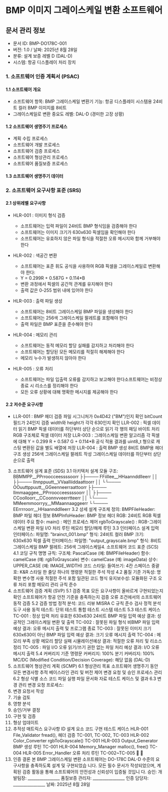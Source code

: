 # BMP 이미지 그레이스케일 변환 소프트웨어

## 문서 관리 정보
 - 문서 ID: BMP-DO178C-001
 - 버전: 1.0 / 날짜: 2025년 8월 28일
 - 분류: 설계 보증 레벨 D (DAL-D)
 - 시스템: 항공 디스플레이 처리 장치

### 1. 소프트웨어 인증 계획서 (PSAC)
#### 1.1 소프트웨어 개요
 - 소프트웨어 항목: BMP 그레이스케일 변환기 기능: 항공 디스플레이 시스템용 24비트 컬러 BMP 이미지를 8비트
 - 그레이스케일로 변환 중요도 레벨: DAL-D (경미한 고장 상황)

#### 1.2 소프트웨어 생명주기 프로세스
 - 계획 수립 프로세스
 - 소프트웨어 개발 프로세스
 - 소프트웨어 검증 프로세스
 - 소프트웨어 형상관리 프로세스
 - 소프트웨어 품질보증 프로세스

#### 1.3 소프트웨어 생명주기 데이터

### 2. 소프트웨어 요구사항 표준 (SRS)
#### 2.1 상위레벨 요구사항
 * HLR-001 : 이미지 형식 검증
   * 소프트웨어는 입력 파일이 24비트 BMP 형식임을 검증해야 한다
   * 소프트웨어는 이미지 크기가 630x630 픽셀임을 확인해야 한다
   * 소프트웨어는 유효하지 않은 파일 형식을 적절한 오류 메시지와 함께 거부해야 한다

 * HLR-002 : 색공간 변환
   * 소프트웨어는 표준 휘도 공식을 사용하여 RGB 픽셀을 그레이스케일로 변환해야 한다:
   * Y = 0.299R + 0.587G + 0.114*B
   * 변환 과정에서 픽셀의 공간적 관계를 유지해야 한다
   * 출력 값은 0-255 범위 내에 있어야 한다

 * HLR-003 : 출력 파일 생성
   * 소프트웨어는 8비트 그레이스케일 BMP 파일을 생성해야 한다
   * 소프트웨어는 256색 그레이스케일 팔레트를 포함해야 한다
   * 출력 파일은 BMP 표준을 준수해야 한다
 * HLR-004 : 메모리 관리
   * 소프트웨어는 동적 메모리 할당 실패를 감지하고 처리해야 한다
   * 소프트웨어는 할당된 모든 메모리를 적절히 해제해야 한다
   * 메모리 누수가 발생하지 않아야 한다
 * HLR-005 : 오류 처리
   * 소프트웨어는 파일 입출력 오류를 감지하고 보고해야 한다소프트웨어는 비정상 종료 시 리소스를 정리해야 한다
   * 모든 오류 상황에 대해 명확한 메시지를 제공해야 한다

#### 2.2 저수준 요구사항
 * LLR-001 : BMP 헤더 검증
파일 시그니처가 0x4D42 ("BM")인지 확인
bitCount 필드가 24인지 검증
width와 height가 각각 630인지 확인
LLR-002
: 픽셀 데이터 읽기
BMP 픽셀 데이터를 하단부터 상단 순으로 읽기
각 행의 패딩 바이트 처리
RGB 구조체로 픽셀 데이터 저장
LLR-003
: 그레이스케일 변환 알고리즘
각 픽셀에 대해 Y = 0.299
R + 0.587
G + 0.114*B 공식 적용
결과를 uint8_t 형으로 캐스팅
변환된 값을 별도 배열에 저장
LLR-004
: 출력 BMP 생성
8비트 BMP용 헤더 구조 생성
256색 그레이스케일 팔레트 작성
그레이스케일 데이터를 하단부터 상단 순으로 출력
3. 소프트웨어 설계 표준 (SDS)
3.1 아키텍처 설계
모듈 구조:
BBMMPP__PPrroocceessssoorr
├├──── FFiillee__HHaannddlleerr
││  ├├──── IInnppuutt__VVaalliiddaattoorr
││  └└──── OOuuttppuutt__GGeenneerraattoorr
├├──── IImmaaggee__PPrroocceessssoorr
││  ├├──── CCoolloorr__CCoonnvveerrtteerr
││  └└──── MMeemmoorryy__MMaannaaggeerr
└└──── EErrrroorr__HHaannddlleerr
3.2 상세 설계
구조체 정의:
BMPFileHeader: BMP 파일 헤더 정보
BMPInfoHeader: BMP 정보 헤더
RGB: 24비트 RGB 픽셀 데이터
주요 함수:
main()
: 메인 프로세스 제어
rgbToGrayscale()
: RGB-그레이스케일 변환
파일 I/O 처리 루틴
메모리 할당/해제 루틴
3.3 인터페이스 설계
입력 인터페이스:
파일명: "brainct_001.bmp"
형식: 24비트 컬러 BMP
크기: 630x630 픽셀
출력 인터페이스:
파일명: "output_grayscale.bmp"
형식: 8비트 그레이스케일 BMP
팔레트: 256색 그레이스케일4. 소프트웨어 코드 표준 (SCS)
4.1 코딩 규칙
명명 규칙:
구조체: PascalCase (예: BMPFileHeader)
함수: camelCase (예: rgbToGrayscale)
변수: camelCase (예: imageData)
상수: UPPER_CASE (예: IMAGE_WIDTH)
코드 스타일:
들여쓰기: 4칸 스페이스
중괄호: K&R 스타일
한 줄당 하나의 명령문
적절한 주석 작성
4.2 품질 기준
가독성:
명확한 변수명 사용
적절한 주석 포함
일관된 코드 형식
유지보수성:
모듈화된 구조
오류 처리 포함
메모리 관리 규칙 준수
5. 소프트웨어 검증 계획 (SVP)
5.1 검증 목표
모든 요구사항이 올바르게 구현되었는지 확인
소프트웨어가 항공 안전 기준을 충족하는지 검증
오류 조건에서의 소프트웨어 동작 검증
5.2 검증 방법
정적 분석:
코드 리뷰
MISRA C 규칙 준수 검사
정적 분석 도구 사용
동적 테스트:
단위 테스트
통합 테스트
시스템 테스트
5.3 테스트 케이스
TC-001
: 정상 입력 처리
유효한 630x630 24비트 BMP 파일 입력
예상 결과: 성공적인 그레이스케일 변환 및 출력
TC-002
: 잘못된 파일 형식
비BMP 파일 입력
예상 결과: 오류 메시지 출력 및 프로그램 종료
TC-003
: 잘못된 이미지 크기
630x630이 아닌 BMP 파일 입력
예상 결과: 크기 오류 메시지 출력
TC-004
: 메모리 부족 상황
메모리 할당 실패 시뮬레이션예상 결과: 적절한 오류 처리 및 리소스 정리
TC-005
: 파일 I/O 오류
읽기/쓰기 권한 없는 파일 처리
예상 결과: I/O 오류 메시지 출력
5.4 커버리지 기준
명령문 커버리지: 100%
분기 커버리지: 100%
MC/DC (Modified Condition/Decision Coverage): 해당 없음 (DAL-D)
6. 소프트웨어 형상관리 계획 (SCMP)
6.1 형상관리 목표
소프트웨어 생명주기 동안 모든 변경사항 추적
베이스라인 관리 및 버전 제어
변경 요청 및 승인 프로세스 관리
6.2 형상 식별
소스 코드 파일
실행 파일
문서화 자료
테스트 케이스 및 결과
6.3 변경 관리
변경 요청 프로세스:
1. 변경 요청서 작성
2. 기술 검토
3. 영향 분석
4. 승인/거부 결정
5. 구현 및 검증
6. 형상 업데이트
7. 추적성 매트릭스
요구사항 ID
설계 요소
코드 구현
테스트 케이스
HLR-001
File_Validator
fread(), 헤더 검증
TC-001, TC-002, TC-003
HLR-002
Color_Converter
rgbToGrayscale()
TC-001
HLR-003
Output_Generator
BMP 생성 루틴
TC-001
HLR-004
Memory_Manager
malloc(), free()
TC-004
HLR-005
Error_Handler
오류 처리 루틴
TC-002~TC-005


8. 인증 결론
본 BMP 그레이스케일 변환 소프트웨어는 DO-178C DAL-D 수준의 요구사항을 충족하도록 설계 및 구현되었습 니다. 모든 필수 문서가 작성되었으며, 계획된 검증 활동을 통해 소프트웨어의 안전성과 신뢰성이 입증될 것입니 다.
승인:
개발팀장: ________________
품질보증 관리자: ________________
인증 담당자: ________________
날짜:
2025년 8월 28일
